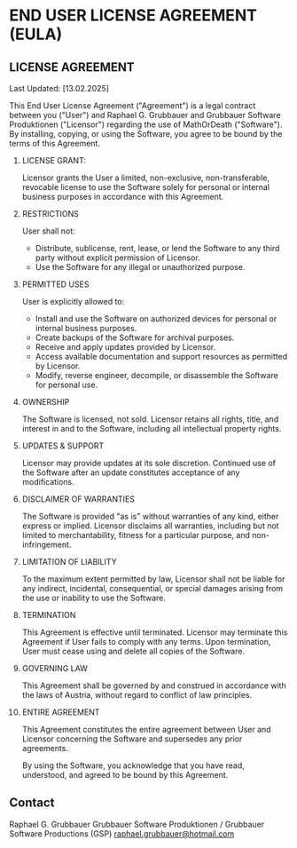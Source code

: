 # END USER LICENSE AGREEMENT (EULA)

## LICENSE AGREEMENT

Last Updated: [13.02.2025]

This End User License Agreement ("Agreement") is a legal contract between you
("User") and Raphael G. Grubbauer and Grubbauer Software Produktionen
("Licensor") regarding the use of MathOrDeath ("Software"). By installing,
copying, or using the Software, you agree to be bound by the terms of this
Agreement.

1. LICENSE GRANT:

    Licensor grants the User a limited, non-exclusive, non-transferable,
    revocable license to use the Software solely for personal or internal
    business purposes in accordance with this Agreement.

2. RESTRICTIONS

    User shall not:
    * Distribute, sublicense, rent, lease, or lend the Software to any third
      party without explicit permission of Licensor.
    * Use the Software for any illegal or unauthorized purpose.

3. PERMITTED USES

    User is explicitly allowed to:
    * Install and use the Software on authorized devices for personal or
      internal business purposes.
    * Create backups of the Software for archival purposes.
    * Receive and apply updates provided by Licensor.
    * Access available documentation and support resources as permitted by
      Licensor.
    * Modify, reverse engineer, decompile, or disassemble the Software for
      personal use.

4. OWNERSHIP

    The Software is licensed, not sold. Licensor retains all rights, title, and
    interest in and to the Software, including all intellectual property rights.

5. UPDATES & SUPPORT

    Licensor may provide updates at its sole discretion. Continued use of the
    Software after an update constitutes acceptance of any modifications.

6. DISCLAIMER OF WARRANTIES

    The Software is provided "as is" without warranties of any kind, either
    express or implied. Licensor disclaims all warranties, including but not
    limited to merchantability, fitness for a particular purpose, and
    non-infringement.  

7. LIMITATION OF LIABILITY

    To the maximum extent permitted by law, Licensor shall not be liable for any
    indirect, incidental, consequential, or special damages arising from the use
    or inability to use the Software.

8. TERMINATION

    This Agreement is effective until terminated. Licensor may terminate this
    Agreement if User fails to comply with any terms. Upon termination, User
    must cease using and delete all copies of the Software.

9. GOVERNING LAW

    This Agreement shall be governed by and construed in accordance with the
    laws of Austria, without regard to conflict of law principles.

10. ENTIRE AGREEMENT

    This Agreement constitutes the entire agreement between User and Licensor
    concerning the Software and supersedes any prior agreements.

    By using the Software, you acknowledge that you have read, understood, and
    agreed to be bound by this Agreement.

## Contact

Raphael G. Grubbauer
Grubbauer Software Produktionen / Grubbauer Software Productions (GSP)
<raphael.grubbauer@hotmail.com>
